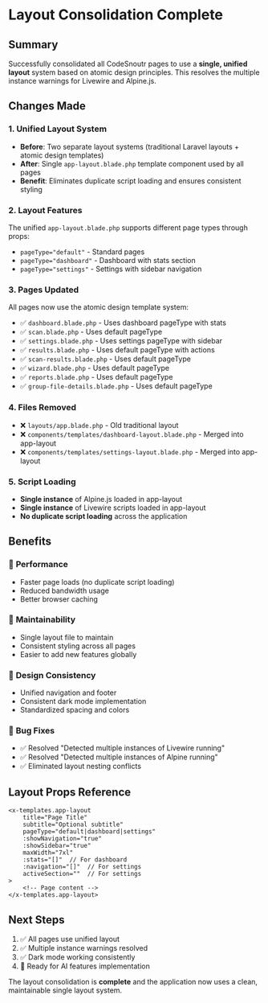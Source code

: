 # Layout Consolidation Complete

## Summary
Successfully consolidated all CodeSnoutr pages to use a **single, unified layout** system based on atomic design principles. This resolves the multiple instance warnings for Livewire and Alpine.js.

## Changes Made

### 1. **Unified Layout System**
- **Before**: Two separate layout systems (traditional Laravel layouts + atomic design templates)
- **After**: Single `app-layout.blade.php` template component used by all pages
- **Benefit**: Eliminates duplicate script loading and ensures consistent styling

### 2. **Layout Features**
The unified `app-layout.blade.php` supports different page types through props:
- `pageType="default"` - Standard pages
- `pageType="dashboard"` - Dashboard with stats section
- `pageType="settings"` - Settings with sidebar navigation

### 3. **Pages Updated**
All pages now use the atomic design template system:
- ✅ `dashboard.blade.php` - Uses dashboard pageType with stats
- ✅ `scan.blade.php` - Uses default pageType  
- ✅ `settings.blade.php` - Uses settings pageType with sidebar
- ✅ `results.blade.php` - Uses default pageType with actions
- ✅ `scan-results.blade.php` - Uses default pageType
- ✅ `wizard.blade.php` - Uses default pageType
- ✅ `reports.blade.php` - Uses default pageType
- ✅ `group-file-details.blade.php` - Uses default pageType

### 4. **Files Removed**
- ❌ `layouts/app.blade.php` - Old traditional layout
- ❌ `components/templates/dashboard-layout.blade.php` - Merged into app-layout
- ❌ `components/templates/settings-layout.blade.php` - Merged into app-layout

### 5. **Script Loading**
- **Single instance** of Alpine.js loaded in app-layout
- **Single instance** of Livewire scripts loaded in app-layout
- **No duplicate script loading** across the application

## Benefits

### 🚀 **Performance**
- Faster page loads (no duplicate script loading)
- Reduced bandwidth usage
- Better browser caching

### 🔧 **Maintainability**  
- Single layout file to maintain
- Consistent styling across all pages
- Easier to add new features globally

### 🎨 **Design Consistency**
- Unified navigation and footer
- Consistent dark mode implementation
- Standardized spacing and colors

### 🐛 **Bug Fixes**
- ✅ Resolved "Detected multiple instances of Livewire running"
- ✅ Resolved "Detected multiple instances of Alpine running"
- ✅ Eliminated layout nesting conflicts

## Layout Props Reference

```blade
<x-templates.app-layout 
    title="Page Title"
    subtitle="Optional subtitle"
    pageType="default|dashboard|settings"
    :showNavigation="true"
    :showSidebar="true"
    maxWidth="7xl"
    :stats="[]"  // For dashboard
    :navigation="[]"  // For settings
    activeSection=""  // For settings
>
    <!-- Page content -->
</x-templates.app-layout>
```

## Next Steps
1. ✅ All pages use unified layout
2. ✅ Multiple instance warnings resolved
3. ✅ Dark mode working consistently
4. 🔄 Ready for AI features implementation

The layout consolidation is **complete** and the application now uses a clean, maintainable single layout system.
